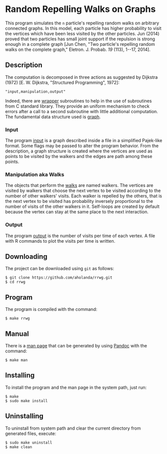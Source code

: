 # Random Repelling Walks on Graphs

 This program simulates the `n` particle's repelling random walks on
arbitrary connected graphs. In this model, each particle has higher
probability to visit the vertices which have been less visited by the
other particles. Jun (2014) proved that two particles has small joint
support if the repulsion is strong enough in a complete graph
[Jun Chen, "Two particle's repelling random walks on the complete
graph," Eletron. J. Probab. *19* (113), 1--17, 2014].

## Description

The computation is decomposed in three actions as suggested by
Dijkstra (1972) [E. W. Dijkstra, "Structured Programming", 1972]:


````
"input,manipulation,output"
````

Indeed, there are [wrapper](src/wrapper.c) subroutines to help in the
use of subroutines from C standard library. They provide an uniform
mechanism to check errors after a call to a second subroutine with little
additional computation. The fundamental data structure used
is [graph](src/graph.c).



### Input

The program [input](src/input.c) is a graph described inside a file in
a simplified Pajek-like format. Some flags may be passed to alter the
program behavior. From the description, a graph structure is created
where the vertices are used as points to be visited by the walkers and
the edges are path among these points.

### Manipulation aka Walks

The objects that perform the [walks](src/walk.c) are named walkers.
The vertices are visited by walkers that choose the next vertex to be
visited according to the number of other walkers' visits. Each walker
is repelled by the others, that is the next vertex to be visited has
probability inversely proportional to the number of visits of the
other walkers in it. Self-loops are created by default because the
vertex can stay at the same place to the next interaction.

### Output

The program [output](src/output.c) is the number of visits
per time of each vertex. A file with R commands to plot the
visits per time is written.


## Downloading

The project can be downloaded using `git` as follows:

````
$ git clone https://github.com/aholanda/rrwg.git
$ cd rrwg
````

## Program

The program is compiled with the command:

````
$ make rrwg
````

## Manual

There is a [man page](rrwg.md) that can be generated by using [Pandoc](https://pandoc.org/)
with the command:

````
$ make man
````

## Installing

To install the program and the man page in the system path, just run:

````
$ make
$ sudo make install
````

## Uninstalling

To uninstall from system path and clear the current directory
from generated files, execute:

````
$ sudo make uninstall
$ make clean
````
